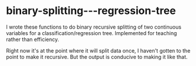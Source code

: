 # binary-splitting---regression-tree

I wrote these functions to do binary recursive splitting of two continuous variables for a classification/regression tree. Implemented for teaching rather than efficiency.

Right now it's at the point where it will split data once, I haven't gotten to the point to make it recursive. But the output is conducive to making it like that. 


